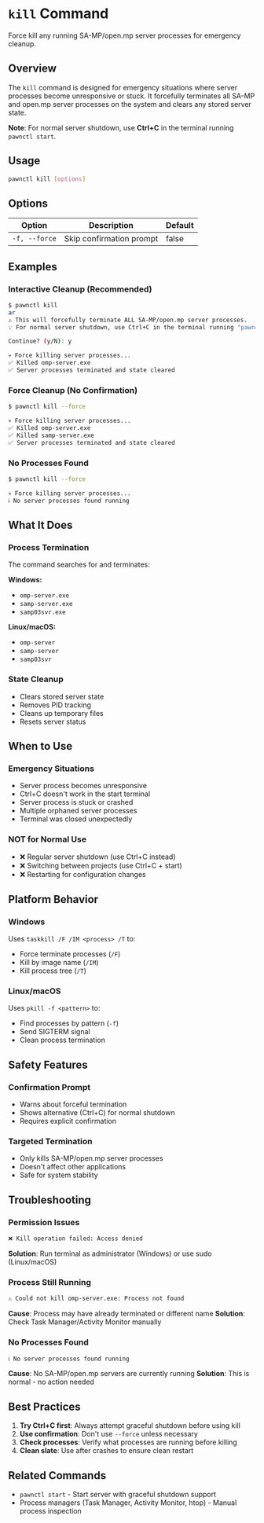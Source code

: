 # `kill` Command

Force kill any running SA-MP/open.mp server processes for emergency cleanup.

## Overview

The `kill` command is designed for emergency situations where server processes become unresponsive or stuck. It forcefully terminates all SA-MP and open.mp server processes on the system and clears any stored server state.

**Note**: For normal server shutdown, use **Ctrl+C** in the terminal running `pawnctl start`.

## Usage

```bash
pawnctl kill [options]
```

## Options

| Option | Description | Default |
|--------|-------------|---------|
| `-f, --force` | Skip confirmation prompt | false |

## Examples

### Interactive Cleanup (Recommended)

```bash
$ pawnctl kill
ar
⚠️ This will forcefully terminate ALL SA-MP/open.mp server processes.
💡 For normal server shutdown, use Ctrl+C in the terminal running "pawnctl start"

Continue? (y/N): y

💀 Force killing server processes...
✅ Killed omp-server.exe
✅ Server processes terminated and state cleared
```

### Force Cleanup (No Confirmation)

```bash
$ pawnctl kill --force

💀 Force killing server processes...
✅ Killed omp-server.exe
✅ Killed samp-server.exe
✅ Server processes terminated and state cleared
```

### No Processes Found

```bash
$ pawnctl kill --force

💀 Force killing server processes...
ℹ️ No server processes found running
```

## What It Does

### Process Termination

The command searches for and terminates:

**Windows:**
- `omp-server.exe`
- `samp-server.exe` 
- `samp03svr.exe`

**Linux/macOS:**
- `omp-server`
- `samp-server`
- `samp03svr`

### State Cleanup

- Clears stored server state
- Removes PID tracking
- Cleans up temporary files
- Resets server status

## When to Use

### Emergency Situations

- Server process becomes unresponsive
- Ctrl+C doesn't work in the start terminal
- Server process is stuck or crashed
- Multiple orphaned server processes
- Terminal was closed unexpectedly

### NOT for Normal Use

- ❌ Regular server shutdown (use Ctrl+C instead)
- ❌ Switching between projects (use Ctrl+C + start)
- ❌ Restarting for configuration changes

## Platform Behavior

### Windows
Uses `taskkill /F /IM <process> /T` to:
- Force terminate processes (`/F`)
- Kill by image name (`/IM`)
- Kill process tree (`/T`)

### Linux/macOS  
Uses `pkill -f <pattern>` to:
- Find processes by pattern (`-f`)
- Send SIGTERM signal
- Clean process termination

## Safety Features

### Confirmation Prompt
- Warns about forceful termination
- Shows alternative (Ctrl+C) for normal shutdown
- Requires explicit confirmation

### Targeted Termination
- Only kills SA-MP/open.mp server processes
- Doesn't affect other applications
- Safe for system stability

## Troubleshooting

### Permission Issues
```bash
❌ Kill operation failed: Access denied
```
**Solution**: Run terminal as administrator (Windows) or use sudo (Linux/macOS)

### Process Still Running
```bash
⚠️ Could not kill omp-server.exe: Process not found
```
**Cause**: Process may have already terminated or different name
**Solution**: Check Task Manager/Activity Monitor manually

### No Processes Found
```bash
ℹ️ No server processes found running
```
**Cause**: No SA-MP/open.mp servers are currently running
**Solution**: This is normal - no action needed

## Best Practices

1. **Try Ctrl+C first**: Always attempt graceful shutdown before using kill
2. **Use confirmation**: Don't use `--force` unless necessary
3. **Check processes**: Verify what processes are running before killing
4. **Clean slate**: Use after crashes to ensure clean restart

## Related Commands

- `pawnctl start` - Start server with graceful shutdown support
- Process managers (Task Manager, Activity Monitor, htop) - Manual process inspection
